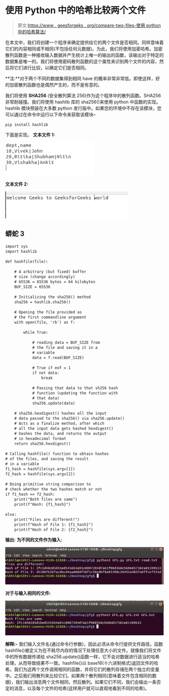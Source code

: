 # 使用 Python 中的哈希比较两个文件

> 原文:[https://www . geesforgeks . org/compare-two-files-使用 python 中的哈希算法/](https://www.geeksforgeeks.org/compare-two-files-using-hashing-in-python/)

在本文中，我们将创建一个程序来确定提供给它的两个文件是否相同。同样意味着它们的内容相同或不相同(不包括任何元数据)。为此，我们将使用加密哈希。加密散列函数是一种接收输入数据并产生统计上唯一的输出的函数，该输出对于特定的数据集是唯一的。我们将使用密码散列函数的这个属性来识别两个文件的内容，然后将它们进行比较，以确定它们是否相同。

**注:**对于两个不同的数据集得到相同 have 的概率非常非常低。即使这样，好的加密散列函数也是偶然产生的，而不是有意的。

我们将使用 **SHA256** (安全散列算法 256)作为这个程序中的散列函数。SHA256 非常耐碰撞。我们将使用 hashlib 库的 sha256()来使用 python 中函数的实现。
hashlib 模块预装在大多数 python 发行版中。如果您的环境中不存在该模块，您可以通过在命令中运行以下命令来获取该模块–

```
pip install hashlib
```

下面是实现。
**文本文件 1:**

![compare-2-files-hash-pQython-1](img/686b3dad4aefda8265ef55d3457da49d.png)

**文本文件 2:**

![compare-2-files-hash-python-2](img/60416bdc794970fbc0080b9525c55fda.png)

## 蟒蛇 3

```
import sys
import hashlib

def hashfile(file):

    # A arbitrary (but fixed) buffer
    # size (change accordingly)
    # 65536 = 65536 bytes = 64 kilobytes
    BUF_SIZE = 65536

    # Initializing the sha256() method
    sha256 = hashlib.sha256()

    # Opening the file provided as
    # the first commandline argument
    with open(file, 'rb') as f:

        while True:

            # reading data = BUF_SIZE from
            # the file and saving it in a
            # variable
            data = f.read(BUF_SIZE)

            # True if eof = 1
            if not data:
                break

            # Passing that data to that sh256 hash
            # function (updating the function with
            # that data)
            sha256.update(data)

    # sha256.hexdigest() hashes all the input
    # data passed to the sha256() via sha256.update()
    # Acts as a finalize method, after which
    # all the input data gets hashed hexdigest()
    # hashes the data, and returns the output
    # in hexadecimal format
    return sha256.hexdigest()

# Calling hashfile() function to obtain hashes
# of the files, and saving the result
# in a variable
f1_hash = hashfile(sys.argv[1])
f2_hash = hashfile(sys.argv[2])

# Doing primitive string comparison to
# check whether the two hashes match or not
if f1_hash == f2_hash:
    print("Both files are same")
    print(f"Hash: {f1_hash}")

else:
    print("Files are different!")
    print(f"Hash of File 1: {f1_hash}")
    print(f"Hash of File 2: {f2_hash}")
```

**输出:**
**为不同的文件作为输入:**

![python-compare-2-files-hash-1](img/76d906735d250c6362869501a8e382c0.png)

**对于与输入相同的文件:**

![python-compare-2-files-ash-2](img/05634099a8c39599d8bee60a9481a372.png)

**解释:-**
我们输入文件名(通过命令行参数)，因此必须从命令行提供文件路径。函数 hashfile()被定义为在不耗尽内存的情况下处理任意大小的文件。就像我们将文件中的所有数据传递给 sha256.update()函数一样，它不会对数据进行适当的哈希处理，从而导致结果不一致。hashfile()以 base16(十六进制格式)返回文件的哈希。我们为这两个文件调用相同的函数，并将它们的散列存储在两个独立的变量中。之后我们用散列来比较它们。如果两个散列相同(意味着文件包含相同的数据)，我们输出消息两个文件相同，然后散列。如果它们不同，我们会输出一条否定的消息，以及每个文件的哈希(这样用户就可以直观地看到不同的哈希)。